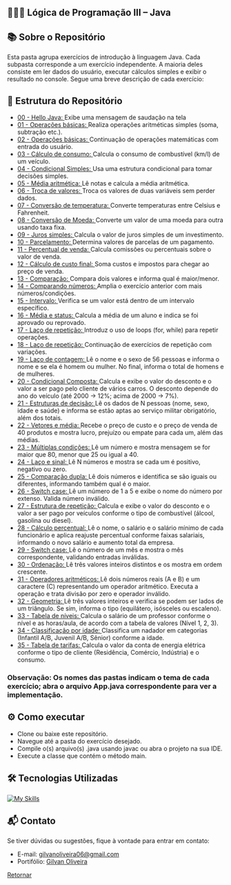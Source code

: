 ## 👨🏼‍💻 Lógica de Programação III – Java</p>

## 📚 Sobre o Repositório

Esta pasta agrupa exercícios de introdução à linguagem Java. Cada subpasta corresponde a um exercício independente. A maioria deles consiste em ler dados do usuário, executar cálculos simples e exibir o resultado no console. Segue uma breve descrição de cada exercício:

## 🚀 Estrutura do Repositório

- [00 - Hello Java: ](https://github.com/GilvanPOliveira/StartCapgemini/tree/main/L%C3%B3gica%20de%20Programa%C3%A7%C3%A3o%20III%20-%20Java/00%20-%20Hello%20Java)	Exibe uma mensagem de saudação na tela
- [01 - Operações básicas: ](https://github.com/GilvanPOliveira/StartCapgemini/tree/main/L%C3%B3gica%20de%20Programa%C3%A7%C3%A3o%20III%20-%20Java/01%20-%20Opera%C3%A7%C3%B5es%20b%C3%A1sicas) Realiza operações aritméticas simples (soma, subtração etc.).
- [02 - Operações básicas: ](https://github.com/GilvanPOliveira/StartCapgemini/tree/main/L%C3%B3gica%20de%20Programa%C3%A7%C3%A3o%20III%20-%20Java/02%20-%20Opera%C3%A7%C3%B5es%20b%C3%A1sicas)	Continuação de operações matemáticas com entrada do usuário.
- [03 - Cálculo de consumo: ](https://github.com/GilvanPOliveira/StartCapgemini/tree/main/L%C3%B3gica%20de%20Programa%C3%A7%C3%A3o%20III%20-%20Java/03%20-%20C%C3%A1lculo%20de%20consumo)	Calcula o consumo de combustível (km/l) de um veículo.
- [04 - Condicional Simples: ](https://github.com/GilvanPOliveira/StartCapgemini/tree/main/L%C3%B3gica%20de%20Programa%C3%A7%C3%A3o%20III%20-%20Java/04%20-%20Condicional%20Simples)	Usa uma estrutura condicional para tomar decisões simples.
- [05 - Média aritmética: ](https://github.com/GilvanPOliveira/StartCapgemini/tree/main/L%C3%B3gica%20de%20Programa%C3%A7%C3%A3o%20III%20-%20Java/05%20-%20M%C3%A9dia%20aritm%C3%A9tica)	Lê notas e calcula a média aritmética.
- [06 - Troca de valores: ](https://github.com/GilvanPOliveira/StartCapgemini/tree/main/L%C3%B3gica%20de%20Programa%C3%A7%C3%A3o%20III%20-%20Java/06%20-%20Troca%20de%20valores)	Troca os valores de duas variáveis sem perder dados.
- [07 - Conversão de temperatura: ](https://github.com/GilvanPOliveira/StartCapgemini/tree/main/L%C3%B3gica%20de%20Programa%C3%A7%C3%A3o%20III%20-%20Java/07%20-%20Convers%C3%A3o%20de%20temperatura)	Converte temperaturas entre Celsius e Fahrenheit.
- [08 - Conversão de Moeda: ](https://github.com/GilvanPOliveira/StartCapgemini/tree/main/L%C3%B3gica%20de%20Programa%C3%A7%C3%A3o%20III%20-%20Java/08%20-%20Convers%C3%A3o%20de%20Moeda)	Converte um valor de uma moeda para outra usando taxa fixa.
- [09 - Juros simples: ](https://github.com/GilvanPOliveira/StartCapgemini/tree/main/L%C3%B3gica%20de%20Programa%C3%A7%C3%A3o%20III%20-%20Java/09%20-%20Juros%20simples) Calcula o valor de juros simples de um investimento.
- [10 - Parcelamento: ](https://github.com/GilvanPOliveira/StartCapgemini/tree/main/L%C3%B3gica%20de%20Programa%C3%A7%C3%A3o%20III%20-%20Java/10%20-%20Parcelamento) Determina valores de parcelas de um pagamento.
- [11 - Percentual de venda: ](https://github.com/GilvanPOliveira/StartCapgemini/tree/main/L%C3%B3gica%20de%20Programa%C3%A7%C3%A3o%20III%20-%20Java/11-%20Percentual%20de%20venda) Calcula comissões ou percentuais sobre o valor de venda.
- [12 - Cálculo de custo final: ](https://github.com/GilvanPOliveira/StartCapgemini/tree/main/L%C3%B3gica%20de%20Programa%C3%A7%C3%A3o%20III%20-%20Java/12%20-%20C%C3%A1lculo%20de%20custo%20final) Soma custos e impostos para chegar ao preço de venda.
- [13 - Comparação: ](https://github.com/GilvanPOliveira/StartCapgemini/tree/main/L%C3%B3gica%20de%20Programa%C3%A7%C3%A3o%20III%20-%20Java/13%20-%20Compara%C3%A7%C3%A3o) Compara dois valores e informa qual é maior/menor.
- [14 - Comparando números: ](https://github.com/GilvanPOliveira/StartCapgemini/tree/main/L%C3%B3gica%20de%20Programa%C3%A7%C3%A3o%20III%20-%20Java/14%20-%20Comparando%20n%C3%BAmeros) Amplia o exercício anterior com mais números/condições.
- [15 - Intervalo: ](https://github.com/GilvanPOliveira/StartCapgemini/tree/main/L%C3%B3gica%20de%20Programa%C3%A7%C3%A3o%20III%20-%20Java/15%20-%20Intervalo) Verifica se um valor está dentro de um intervalo específico.
- [16 - Média e status: ](https://github.com/GilvanPOliveira/StartCapgemini/tree/main/L%C3%B3gica%20de%20Programa%C3%A7%C3%A3o%20III%20-%20Java/16%20-%20M%C3%A9dia%20e%20status) Calcula a média de um aluno e indica se foi aprovado ou reprovado.
- [17 - Laço de repetição: ](https://github.com/GilvanPOliveira/StartCapgemini/tree/main/L%C3%B3gica%20de%20Programa%C3%A7%C3%A3o%20III%20-%20Java/17%20-%20La%C3%A7o%20de%20repeti%C3%A7%C3%A3o) Introduz o uso de loops (for, while) para repetir operações.
- [18 - Laço de repetição: ](https://github.com/GilvanPOliveira/StartCapgemini/tree/main/L%C3%B3gica%20de%20Programa%C3%A7%C3%A3o%20III%20-%20Java/18%20-%20La%C3%A7o%20de%20repeti%C3%A7%C3%A3o) Continuação de exercícios de repetição com variações.
- [19 - Laço de contagem: ](https://github.com/GilvanPOliveira/StartCapgemini/tree/main/L%C3%B3gica%20de%20Programa%C3%A7%C3%A3o%20III%20-%20Java/19%20-%20La%C3%A7o%20de%20contagem) Lê o nome e o sexo de 56 pessoas e informa o nome e se ela é homem ou mulher. No final, informa o total de homens e de mulheres.
- [20 - Condicional Composta: ](https://github.com/GilvanPOliveira/StartCapgemini/tree/main/L%C3%B3gica%20de%20Programa%C3%A7%C3%A3o%20III%20-%20Java/20%20-%20Condicional%20composta) Calcula e exibe o valor do desconto e o valor a ser pago pelo cliente de vários carros. O desconto depende do ano do veículo (até 2000 → 12%; acima de 2000 → 7%).
- [21 - Estruturas de decisão: ](https://github.com/GilvanPOliveira/StartCapgemini/tree/main/L%C3%B3gica%20de%20Programa%C3%A7%C3%A3o%20III%20-%20Java/21%20-%20Estruturas%20de%20decis%C3%A3o) Lê os dados de N pessoas (nome, sexo, idade e saúde) e informa se estão aptas ao serviço militar obrigatório, além dos totais.
- [22 - Vetores e média: ](https://github.com/GilvanPOliveira/StartCapgemini/tree/main/L%C3%B3gica%20de%20Programa%C3%A7%C3%A3o%20III%20-%20Java/22%20-%20Vetores%20e%20m%C3%A9dia) Recebe o preço de custo e o preço de venda de 40 produtos e mostra lucro, prejuízo ou empate para cada um, além das médias.
- [23 - Múltiplas condições: ](https://github.com/GilvanPOliveira/StartCapgemini/tree/main/L%C3%B3gica%20de%20Programa%C3%A7%C3%A3o%20III%20-%20Java/23%20-%20M%C3%BAltiplas%20condi%C3%A7%C3%B5es) Lê um número e mostra mensagem se for maior que 80, menor que 25 ou igual a 40.
- [24 - Laço e sinal: ](https://github.com/GilvanPOliveira/StartCapgemini/tree/main/L%C3%B3gica%20de%20Programa%C3%A7%C3%A3o%20III%20-%20Java/24%20-%20La%C3%A7o%20e%20sinal) Lê N números e mostra se cada um é positivo, negativo ou zero.
- [25 - Comparação dupla: ](https://github.com/GilvanPOliveira/StartCapgemini/tree/main/L%C3%B3gica%20de%20Programa%C3%A7%C3%A3o%20III%20-%20Java/25%20-%20Compara%C3%A7%C3%A3o%20dupla) Lê dois números e identifica se são iguais ou diferentes, informando também qual é o maior.
- [26 - Switch case: ](https://github.com/GilvanPOliveira/StartCapgemini/tree/main/L%C3%B3gica%20de%20Programa%C3%A7%C3%A3o%20III%20-%20Java/26%20-%20Switch%20case) Lê um número de 1 a 5 e exibe o nome do número por extenso. Valida número inválido.
- [27 - Estrutura de repetição: ](https://github.com/GilvanPOliveira/StartCapgemini/tree/main/L%C3%B3gica%20de%20Programa%C3%A7%C3%A3o%20III%20-%20Java/27%20-%20Estruturas%20de%20repeti%C3%A7%C3%A3o) Calcula e exibe o valor do desconto e o valor a ser pago por veículos conforme o tipo de combustível (álcool, gasolina ou diesel).
- [28 - Cálculo percentual: ](https://github.com/GilvanPOliveira/StartCapgemini/tree/main/L%C3%B3gica%20de%20Programa%C3%A7%C3%A3o%20III%20-%20Java/28%20-%20C%C3%A1lculo%20percentual) Lê o nome, o salário e o salário mínimo de cada funcionário e aplica reajuste percentual conforme faixas salariais, informando o novo salário e aumento total da empresa.
- [29 - Switch case: ](https://github.com/GilvanPOliveira/StartCapgemini/tree/main/L%C3%B3gica%20de%20Programa%C3%A7%C3%A3o%20III%20-%20Java/29%20-%20Switch%20case) Lê o número de um mês e mostra o mês correspondente, validando entradas inválidas.
- [30 - Ordenação: ](https://github.com/GilvanPOliveira/StartCapgemini/tree/main/L%C3%B3gica%20de%20Programa%C3%A7%C3%A3o%20III%20-%20Java/30%20-%20Ordena%C3%A7%C3%A3o) Lê três valores inteiros distintos e os mostra em ordem crescente.
- [31 - Operadores aritméticos: ](https://github.com/GilvanPOliveira/StartCapgemini/tree/main/L%C3%B3gica%20de%20Programa%C3%A7%C3%A3o%20III%20-%20Java/31%20-%20Operadores%20aritm%C3%A9ticos) Lê dois números reais (A e B) e um caractere (C) representando um operador aritmético. Executa a operação e trata divisão por zero e operador inválido.
- [32 - Geometria: ](https://github.com/GilvanPOliveira/StartCapgemini/tree/main/L%C3%B3gica%20de%20Programa%C3%A7%C3%A3o%20III%20-%20Java/32%20-%20Geometria) Lê três valores inteiros e verifica se podem ser lados de um triângulo. Se sim, informa o tipo (equilátero, isósceles ou escaleno).
- [33 - Tabela de níveis: ](https://github.com/GilvanPOliveira/StartCapgemini/tree/main/L%C3%B3gica%20de%20Programa%C3%A7%C3%A3o%20III%20-%20Java/33%20-%20Tabela%20de%20n%C3%ADveis) Calcula o salário de um professor conforme o nível e as horas/aula, de acordo com a tabela de valores (Nível 1, 2, 3).
- [34 - Classificação por idade: ](https://github.com/GilvanPOliveira/StartCapgemini/tree/main/L%C3%B3gica%20de%20Programa%C3%A7%C3%A3o%20III%20-%20Java/34%20-%20Classifica%C3%A7%C3%A3o%20por%20idade) Classifica um nadador em categorias (Infantil A/B, Juvenil A/B, Sênior) conforme a idade.
- [35 - Tabela de tarifas: ](https://github.com/GilvanPOliveira/StartCapgemini/tree/main/L%C3%B3gica%20de%20Programa%C3%A7%C3%A3o%20III%20-%20Java/35%20-%20Tabela%20de%20tarifas) Calcula o valor da conta de energia elétrica conforme o tipo de cliente (Residência, Comércio, Indústria) e o consumo.

### Observação: Os nomes das pastas indicam o tema de cada exercício; abra o arquivo App.java correspondente para ver a implementação.

## ⚙️ Como executar
- Clone ou baixe este repositório.
- Navegue até a pasta do exercício desejado.
- Compile o(s) arquivo(s) .java usando javac ou abra o projeto na sua IDE.
- Execute a classe que contém o método main.

## 🛠 Tecnologias Utilizadas

[![My Skills](https://skillicons.dev/icons?i=java,n&perline=10)](https://github.com/GilvanPOliveira)

## 📬 Contato

Se tiver dúvidas ou sugestões, fique à vontade para entrar em contato:
- E-mail: gilvanoliveira06@gmail.com
- Portifólio: [Gilvan Oliveira](https://gilvanpoliveira.github.io/)

[Retornar](https://github.com/GilvanPOliveira/StartCapgemini)
